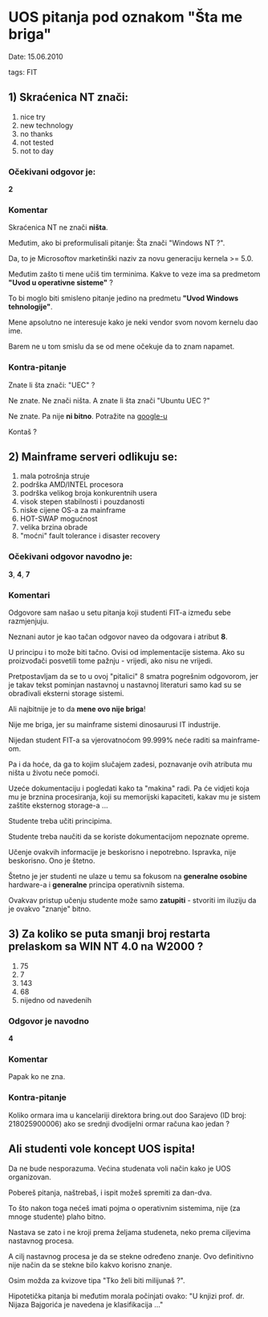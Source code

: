 # UOS pitanja pod oznakom "Šta me briga"

Date: 15.06.2010

tags: FIT



## 1) Skraćenica NT znači:

1. nice try
2. new technology
3. no thanks
4. not tested
5. not to day

### Očekivani odgovor je:

**2**


### Komentar

Skraćenica NT ne znači **ništa**.

Međutim, ako bi preformulisali pitanje: Šta znači "Windows NT ?".

Da, to je Microsoftov marketinški naziv za novu generaciju kernela >= 5.0.

Međutim zašto ti mene učiš tim terminima. Kakve to veze ima  sa predmetom **"Uvod u operativne sisteme"** ?

To bi moglo biti smisleno pitanje jedino na predmetu **"Uvod Windows tehnologije"**.

Mene apsolutno ne interesuje kako je neki vendor svom novom kernelu dao ime. 

Barem ne u tom smislu da se od mene očekuje da to znam napamet.

### Kontra-pitanje

Znate li šta znači: "UEC" ?

Ne znate. Ne znači ništa. A znate li šta znači "Ubuntu UEC ?"

Ne znate. Pa nije **ni bitno**. Potražite na [google-u](http://www.google.com/search?hl=bs&q=ubuntu+uec&btnG=Search)

Kontaš ?


## 2) Mainframe serveri odlikuju se:

1. mala potrošnja struje
2. podrška AMD/INTEL procesora
3. podrška velikog broja konkurentnih usera
4. visok stepen stabilnosti i pouzdanosti
5. niske cijene OS-a za mainframe
6. HOT-SWAP mogućnost
7. velika brzina obrade
8. "moćni" fault tolerance i disaster recovery


### Očekivani odgovor navodno je:

**3**, **4**, **7**

### Komentari

Odgovore sam našao u setu pitanja koji studenti FIT-a između sebe razmjenjuju. 

Neznani autor je kao tačan odgovor naveo da odgovara i atribut **8**.  

U principu i to može biti tačno. Ovisi od implementacije sistema. Ako su proizvođači posvetili tome pažnju - vrijedi, ako nisu ne vrijedi.

Pretpostavljam da se to u ovoj "pitalici" 8 smatra pogrešnim odgovorom, jer je takav tekst pominjan nastavnoj u nastavnoj literaturi samo kad su se obrađivali eksterni storage sistemi.

Ali najbitnije je to da **mene ovo nije briga**!

Nije me briga, jer su mainframe sistemi dinosaurusi IT industrije.

Nijedan student FIT-a sa vjerovatnoćom 99.999% neće raditi sa mainframe-om.

Pa i da hoće, da ga to kojim slučajem zadesi, poznavanje ovih atributa mu ništa u životu neće pomoći.

Uzeće dokumentaciju i pogledati kako ta "makina" radi. Pa će vidjeti koja mu je brznina procesiranja, koji su memorijski kapaciteti, kakav mu je sistem zaštite eksternog storage-a ... 

Studente treba učiti principima.

Studente treba naučiti da se koriste dokumentacijom nepoznate opreme.

Učenje ovakvih informacije je beskorisno i nepotrebno. Ispravka, nije beskorisno. Ono je štetno. 

Štetno je jer studenti ne ulaze u temu sa fokusom na **generalne osobine** hardware-a i **generalne** principa operativnih sistema.

Ovakvav pristup učenju studente može samo **zatupiti** - stvoriti im iluziju da je ovakvo "znanje" bitno.

## 3) Za koliko se puta smanji broj restarta prelaskom sa WIN NT 4.0 na W2000 ?

1. 75
2. 7
3. 143
4. 68
5. nijedno od navedenih

### Odgovor je navodno

**4**

### Komentar

Papak ko ne zna.

### Kontra-pitanje

Koliko ormara ima u kancelariji direktora bring.out doo Sarajevo (ID broj: 218025900006)  ako se srednji dvodijelni ormar računa kao jedan ?


## Ali studenti vole koncept UOS ispita!

Da ne bude nesporazuma. Većina studenata voli način kako je UOS organizovan. 

Pobereš pitanja, naštrebaš, i ispit možeš spremiti za dan-dva. 

To što nakon toga nećeš imati pojma o operativnim sistemima, nije (za mnoge studente) plaho bitno.

Nastava se zato i ne kroji prema željama studeneta, neko prema ciljevima nastavnog procesa.

A cilj nastavnog procesa je da se stekne određeno znanje. Ovo definitivno nije način da se stekne bilo kakvo korisno znanje.

Osim možda za kvizove tipa "Tko želi biti milijunaš ?".

Hipotetička pitanja bi međutim morala počinjati ovako: "U knjizi prof. dr. Nijaza Bajgorića je navedena je klasifikacija ..."


